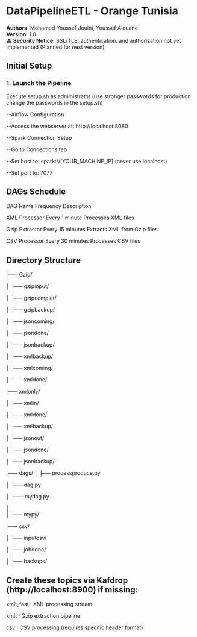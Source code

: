 # DataPipelineETL - Orange Tunisia

**Authors**: Mohamed Youssef Jouini, Youssef Alouane  
**Version**: 1.0  
⚠️ **Security Notice**: SSL/TLS, authentication, and authorization not yet implemented (Planned for next version)

## Initial Setup

### 1. Launch the Pipeline

Execute setup.sh as administrator (use stronger passwords for production change the passwords in the setup.sh)

--Airflow Configuration

--Access the webserver at: http://localhost:8080

--Spark Connection Setup

--Go to Connections tab

--Set host to: spark://[YOUR_MACHINE_IP] (never use localhost)

--Set port to: 7077

## DAGs Schedule

DAG Name	Frequency	Description

XML Processor	Every 1 minute	Processes XML files

Gzip Extractor	Every 15 minutes	Extracts XML from Gzip files

CSV Processor	Every 30 minutes	Processes CSV files


## Directory Structure

├── Gzip/

│   ├── gzipinput/

│   ├── gzipcomplet/

│   ├── gzipbackup/

│   ├── jsoncoming/

│   ├── jsondone/

│   ├── jsonbackup/

│   ├── xmlbackup/

│   ├── xmlcoming/

│   └── xmldone/

├── xmlonly/

│   ├── xmlin/ 

│   ├── xmldone/

│   ├── xmlbackup/

│   ├── jsonout/

│   ├── jsondone/

│   └── jsonbackup/

├── dags/
│   ├── processproduce.py

│   ├── dag.py

│   ├──-mydag.py

│   
│ 
├── mypy/     

├── csv/

│   ├── inputcsv/ 

│   ├── jobdone/

│   └── backups/


 
## Create these topics via Kafdrop (http://localhost:8900) if missing:

xmlt_fast : XML processing stream

xmlt : Gzip extraction pipeline

csv : CSV processing (requires specific header format)


